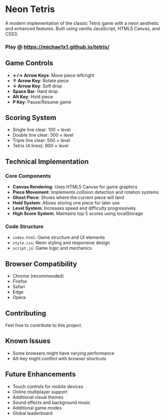 # Neon Tetris

A modern implementation of the classic Tetris game with a neon aesthetic and enhanced features. Built using vanilla JavaScript, HTML5 Canvas, and CSS3.

### Play @ https://michae1x1.github.io/tetris/

## Game Controls

- **←/→ Arrow Keys**: Move piece left/right
- **↑ Arrow Key**: Rotate piece
- **↓ Arrow Key**: Soft drop
- **Space Bar**: Hard drop
- **Alt Key**: Hold piece
- **P Key**: Pause/Resume game

## Scoring System

- Single line clear: 100 × level
- Double line clear: 300 × level
- Triple line clear: 500 × level
- Tetris (4 lines): 800 × level

## Technical Implementation

### Core Components

- **Canvas Rendering**: Uses HTML5 Canvas for game graphics
- **Piece Movement**: Implements collision detection and rotation systems
- **Ghost Piece**: Shows where the current piece will land
- **Hold System**: Allows storing one piece for later use
- **Level System**: Increases speed and difficulty progressively
- **High Score System**: Maintains top 5 scores using localStorage

### Code Structure

- `index.html`: Game structure and UI elements
- `style.css`: Neon styling and responsive design
- `script.js`: Game logic and mechanics


## Browser Compatibility

- Chrome (recommended)
- Firefox
- Safari
- Edge
- Opera


## Contributing

Feel free to contribute to this project.


## Known Issues

- Some browsers might have varying performance
- Alt-key might conflict with browser shortcuts

## Future Enhancements

- Touch controls for mobile devices
- Online multiplayer support
- Additional visual themes
- Sound effects and background music
- Additional game modes
- Global leaderboard
